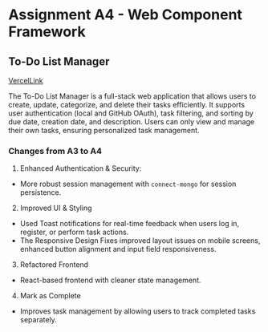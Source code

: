 Assignment A4 - Web Component Framework
===

## To-Do List Manager

[VercelLink](https://a4-keluliu.vercel.app)

The To-Do List Manager is a full-stack web application that allows users to create, update, categorize, and delete their tasks efficiently. It supports user authentication (local and GitHub OAuth), task filtering, and sorting by due date, creation date, and description. Users can only view and manage their own tasks, ensuring personalized task management.

### Changes from A3 to A4
1. Enhanced Authentication & Security:
- More robust session management with `connect-mongo` for session persistence.
2. Improved UI & Styling
- Used Toast notifications for real-time feedback when users log in, register, or perform task actions.
- The Responsive Design Fixes improved layout issues on mobile screens, enhanced button alignment and input field responsiveness.
3. Refactored Frontend
- React-based frontend with cleaner state management.
4. Mark as Complete
- Improves task management by allowing users to track completed tasks separately.
